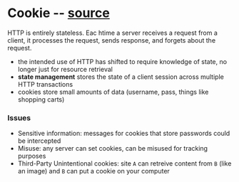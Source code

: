 # Cookie  -- [source](http://www.tcpipguide.com/free/t_HTTPStateManagementUsingCookies.htm)
HTTP is entirely stateless. Eac htime a server receives a request from a client, it processes the request, sends response, and forgets about the request.
- the intended use of HTTP has shifted to require knowledge of state, no longer just for resource retrieval 
- **state management** stores the state of a client session across multiple HTTP transactions
- cookies store small amounts of data (username, pass, things like shopping carts)

### Issues
- Sensitive information: messages for cookies that store passwords could be intercepted 
- Misuse: any server can set cookies, can be misused for tracking purposes 
- Third-Party Unintentional cookies: site `A` can retreive content from `B` (like an image) and `B` can put a cookie on your computer
